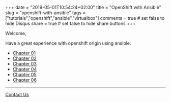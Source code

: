 +++
date = "2019-05-01T10:54:24+02:00"
title = "OpenShift with Ansible"
slug = "openshift-with-ansible"
tags = ["tutorials","openshift","ansible","virtualbox"]
comments = true # set false to hide Disqus
share = true    # set false to hide share buttons
+++

Welcome, 

Have a great experience with openshift origin using ansible.

- [Chapter 01](01-openshift-with-ansible/)
- [Chapter 02](02-openshift-with-ansible/)
- [Chapter 03](03-openshift-with-ansible/)
- [Chapter 04](04-openshift-with-ansible/)
- [Chapter 05](05-openshift-with-ansible/)
- [Chapter 06](06-openshift-with-ansible/)

---

[Contact Us](/)

